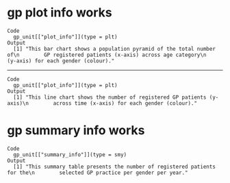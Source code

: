 # gp plot info works

    Code
      gp_unit[["plot_info"]](type = plt)
    Output
      [1] "This bar chart shows a population pyramid of the total number of\n        GP registered patients (x-axis) across age category\n        (y-axis) for each gender (colour)."

---

    Code
      gp_unit[["plot_info"]](type = plt)
    Output
      [1] "This line chart shows the number of registered GP patients (y-axis)\n        across time (x-axis) for each gender (colour)."

# gp summary info works

    Code
      gp_unit[["summary_info"]](type = smy)
    Output
      [1] "This summary table presents the number of registered patients for the\n        selected GP practice per gender per year."

